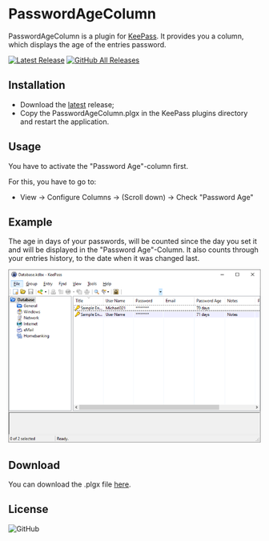 # PasswordAgeColumn

PasswordAgeColumn is a plugin for [KeePass](http://keepass.info). It provides you a column, which displays the age of the entries password.

[![Latest Release](https://img.shields.io/github/v/release/tiuub/PasswordAgeColumn)](https://github.com/tiuub/PasswordAgeColumn/releases/latest)
[![GitHub All Releases](https://img.shields.io/github/downloads/tiuub/PasswordAgeColumn/total)](https://github.com/tiuub/PasswordAgeColumn/releases/latest)



## Installation

- Download the [latest](https://github.com/tiuub/PasswordAgeColumn/releases/latest) release;
- Copy the PasswordAgeColumn.plgx in the KeePass plugins directory and restart the application.



## Usage

You have to activate the "Password Age"-column first. 

For this, you have to go to:
- View -> Configure Columns -> (Scroll down) -> Check "Password Age"



## Example

The age in days of your passwords, will be counted since the day you set it and will be displayed in the "Password Age"-Column. It also counts through your entries history, to the date when it was changed last.

![Example Screenshot](example.png)



## Download

You can download the .plgx file [here](https://github.com/tiuub/PasswordAgeColumn/releases/latest).



## License

![GitHub](https://img.shields.io/github/license/tiuub/PasswordAgeColumn)
